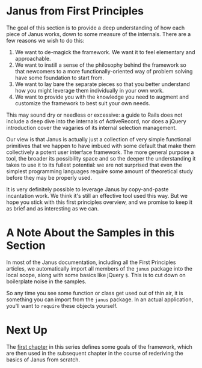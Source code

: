 Janus from First Principles
===========================

The goal of this section is to provide a deep understanding of how each piece of
Janus works, down to some measure of the internals. There are a few reasons we
wish to do this:

1. We want to de-magick the framework. We want it to feel elementary and approachable.
2. We want to instill a sense of the philosophy behind the framework so that
   newcomers to a more functionally-oriented way of problem solving have some
   foundation to start from.
3. We want to lay bare the separate pieces so that you better understand how you
   might leverage them individually in your own work.
4. We want to provide you with the knowledge you need to augment and customize
   the framework to best suit your own needs.

This may sound dry or needless or excessive: a guide to Rails does not include a
deep dive into the internals of ActiveRecord, nor does a jQuery introduction cover
the vagaries of its internal selection management.

Our view is that Janus is actually just a collection of very simple functional
primitives that we happen to have imbued with some default that make them
collectively a potent user interface framework. The more general purpose a tool,
the broader its possibility space and so the deeper the understanding it takes
to use it to its fullest potential: we are not surprised that even the simplest
programming languages require some amount of theoretical study before they may
be properly used.

It is very definitely possible to leverage Janus by copy-and-paste incantation
work. We think it's still an effective tool used this way. But we hope you stick
with this first principles overview, and we promise to keep it as brief and as
interesting as we can.

A Note About the Samples in this Section
========================================

In most of the Janus documentation, including all the First Principles articles,
we automatically import all members of the `janus` package into the local scope,
along with some basics like jQuery `$`. This is to cut down on boilerplate noise
in the samples.

So any time you see some function or class get used out of thin air, it is something
you can import from the `janus` package. In an actual application, you'll want to
`require` these objects yourself.

Next Up
=======

The [first chapter](/theory/origins-and-goals) in this series defines some goals
of the framework, which are then used in the subsequent chapter in the course of
rederiving the basics of Janus from scratch.

